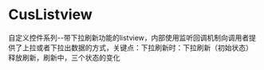 # CusListview
自定义控件系列--带下拉刷新功能的listview，内部使用监听回调机制向调用者提供了上拉或者下拉出数据的方式，关键点：下拉刷新时：下拉刷新（初始状态）
释放刷新，刷新中，三个状态的变化
